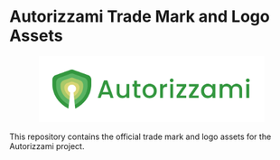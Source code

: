 # Autorizzami Trade Mark and Logo Assets

<p align="center">
  <img src="https://github.com/autorizzami/autorizzami-assets/blob/main/green-txt/1line.png?raw=true" class="center" width="400px" height="auto"/>
</p>

This repository contains the official trade mark and logo assets for the Autorizzami project.